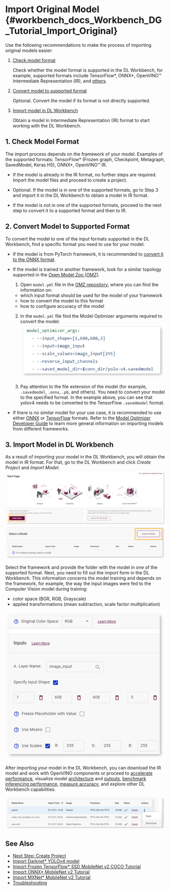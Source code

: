 # Import Original Model {#workbench_docs_Workbench_DG_Tutorial_Import_Original}

  Use the following recommendations to make the process of importing original models easier:

1. <a href="#model-format">Check model format</a>

   Сheck whether the model format is supported in the DL Workbench, for example, supported formats include TensorFlow\*, ONNX\*, OpenVINO™ Intermediate Representation (IR), and [others](https://docs.openvino.ai/latest/workbench_docs_Workbench_DG_Select_Models.html#supported-frameworks).

2. <a href="#supported-format">Convert model to supported format</a>

   Optional. Convert the model if its format is not directly supported.

3. <a href="#convert-ir">Import model in DL Workbench</a>

   Obtain a model in Intermediate Representation (IR) format to start working with the DL Workbench.

## <a name="model-format">1. Check Model Format</a>

The import process depends on the framework of your model. Examples of the supported formats: TensorFlow\* (Frozen graph, Checkpoint, Metagraph, SavedModel, Keras H5), ONNX\*, OpenVINO™ IR. 

- If the model is already in the IR format, no further steps are required. Import the model files and proceed to create a project.

- Optional. If the model is in one of the supported  formats, go to <a name="convert-IR">Step 3</a> and import it in the DL Workbench to obtain a model in IR format.

- If the model is not in one of the supported formats, proceed to the next step to convert it to a supported format and then to IR. 

## <a name="supported-format">2. Convert Model to Supported Format</a>
 
To convert the model to one of the input formats supported in the DL Workbench, find a specific format you need to use for your model: 

- If the model is from PyTorch framework, it is recommended to [convert it to the ONNX format](https://docs.openvino.ai/latest/openvino_docs_MO_DG_prepare_model_convert_model_Convert_Model_From_PyTorch.html#export-pytorch-model-to-onnx-format). 

- If the model is trained in another framework, look for a similar topology supported in the [Open Model Zoo (OMZ)](https://github.com/openvinotoolkit/open_model_zoo). 

   1. Open `model.yml` file in the [OMZ repository](https://github.com/openvinotoolkit/open_model_zoo/blob/master/models/public), where you can find the information on:
    - which input format should be used ​for the model of your framework
    - how to convert the model to this format
    - how to configure accuracy of the model

   2. In the `model.yml` file find the Model Optimizer arguments required to convert the model: 
   ![](img/model_optimizer_args.png)

   3. Pay attention to the file extension of the model (for example, `.savedmodel`, `.onnx`, `.pb`, and others). You need to convert your model to the specified format. In the example above, you can see that yolov4 needs to be converted to the TensorFlow `.savedmodel` format.

- If there is no similar model for your use case, it is recommended to use either [ONNX](https://docs.openvino.ai/latest/openvino_docs_MO_DG_prepare_model_convert_model_Convert_Model_From_ONNX.html) or [TensorFlow](https://docs.openvino.ai/latest/openvino_docs_MO_DG_prepare_model_convert_model_Convert_Model_From_TensorFlow.html) formats. Refer to the [Model Optimizer Developer Guide](https://docs.openvino.ai/latest/openvino_docs_MO_DG_prepare_model_convert_model_Converting_Model.html) to learn more general information on importing models from different frameworks.

## <a name="convert-ir">3. Import Model in DL Workbench</a>

As a result of importing your model in the DL Workbench, you will obtain the model in IR format.
For that, go to the DL Workbench and click *Create Project* and *Import Model*.
   ![](img/tutorials/cp_yolo.png)
   ![](img/tutorials/import_start_yolo.png)

Select the framework and provide the folder with the model in one of the supported format.
Next, you need to fill out the import form in the DL Workbench. This information concerns the model training and depends on the framework, for example, the way the input images were fed to the Computer Vision model during training: 
-  color space (BGR, RGB, Grayscale) 
-  applied transformations (mean subtraction, scale factor multiplication)

![](img/tutorials/import_params.png)

After importing your model in the DL Workbench, you can download the IR model and work with OpenVINO components or proceed to [accelerate performance](https://docs.openvino.ai/latest/workbench_docs_Workbench_DG_Int_8_Quantization.html),
visualize model [architecture](https://docs.openvino.ai/latest/workbench_docs_Workbench_DG_Visualize_Model.html) and [outputs](https://docs.openvino.ai/latest/workbench_docs_Workbench_DG_Visualize_Accuracy.html),
[benchmark inferencing performance](https://docs.openvino.ai/latest/workbench_docs_Workbench_Create_Project.html#measure-performance), [measure accuracy](https://docs.openvino.ai/latest/workbench_docs_Workbench_DG_Measure_Accuracy.html), and explore other DL Workbench capabilities.

![](img/model_download.png)

## See Also

* [Next Step: Create Project](Create_Project.md)
* [Import Darknet* YOLOv4 model](Import_YOLO.md)
* [Import Frozen TensorFlow* SSD MobileNet v2 COCO Tutorial](Import_TensorFlow.md)
* [Import ONNX* MobileNet v2 Tutorial](Import_ONNX.md)
* [Import MXNet* MobileNet v2 Tutorial](Import_MXNet.md)
* [Troubleshooting](Troubleshooting.md)
